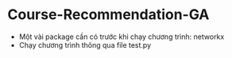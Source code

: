 # Course-Recommendation-GA
- Một vài package cần có trước khi chạy chương trình: networkx
- Chạy chương trình thông qua file test.py
